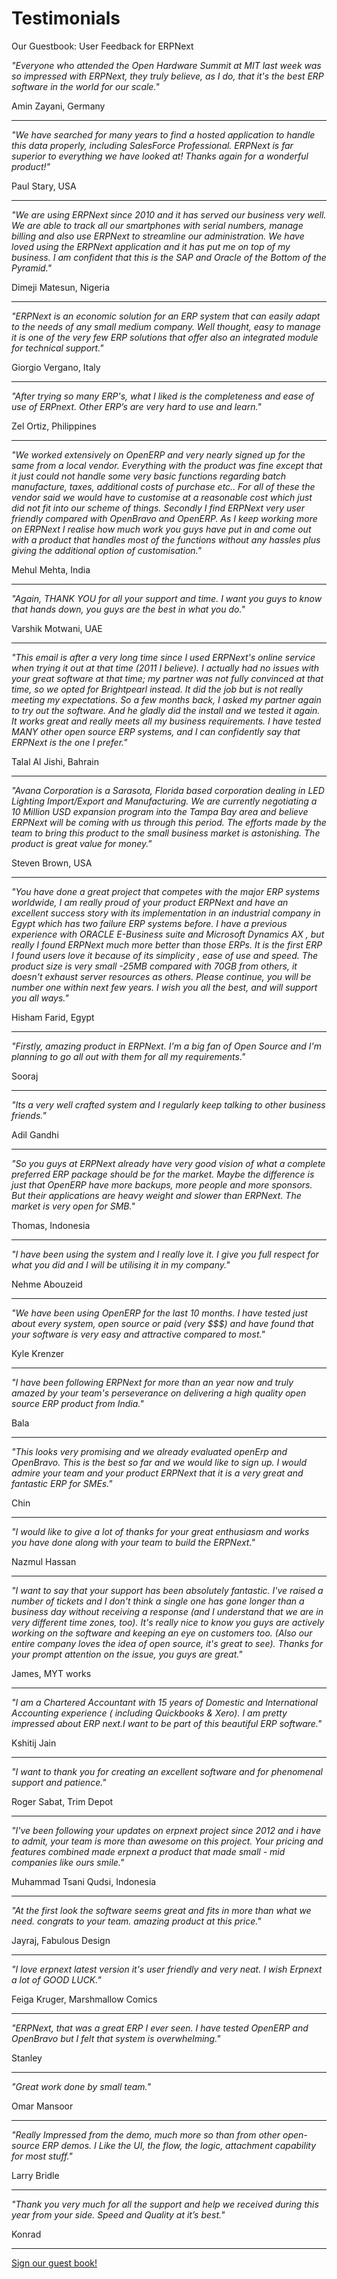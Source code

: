 # Testimonials

<p class="lead">Our Guestbook: User Feedback for ERPNext</p>

*"Everyone who attended the Open Hardware Summit at MIT last week was so impressed with ERPNext, they truly believe, as I do, that it's the best ERP software in the world for our scale."*

<p class="text-right">Amin Zayani, Germany</p>

---

*"We have searched for many years to find a hosted application to handle this data properly, including SalesForce Professional. ERPNext is far superior to everything we have looked at! Thanks again for a wonderful product!"*

<p class="text-right">Paul Stary, USA</p>

---

*"We are using ERPNext since 2010 and it has served our business very well. We are able to track all our smartphones with serial numbers, manage billing and also use ERPNext to streamline our administration. We have loved using the ERPNext application and it has put me on top of my business. I am confident that this is the SAP and Oracle of the Bottom of the Pyramid."*

<p class="text-right">Dimeji Matesun, Nigeria</p>

---

*"ERPNext is an economic solution for an ERP system that can easily adapt to the needs of any small medium company. Well thought, easy to manage it is one of the very few ERP solutions that offer also an integrated module for technical support."*

<p class="text-right">Giorgio Vergano, Italy</p>

---

*"After trying so many ERP's, what I liked is the completeness and ease of use of ERPnext. Other ERP’s are very hard to use and learn."*

<p class="text-right">Zel Ortiz, Philippines</p>

---

*"We worked extensively on OpenERP and very nearly signed up for the same from a local vendor. Everything with the product was fine except that it just could not handle some very basic functions regarding batch manufacture, taxes, additional costs of purchase etc.. For all of these the vendor said we would have to customise at a reasonable cost which just did not fit into our scheme of things. Secondly I find ERPNext very user friendly compared with OpenBravo and OpenERP. As I keep working more on ERPNext I realise how much work you guys have put in and come out with a product that handles most of the functions without any hassles plus giving the additional option of customisation."*

<p class="text-right">Mehul Mehta, India</p>

---

*"Again, THANK YOU for all your support and time. I want you guys to know that hands down, you guys are the best in what you do."*

<p class="text-right">Varshik Motwani, UAE</p>

---

*"This email is after a very long time since I used ERPNext's online service when trying it out at that time (2011 I believe).  I actually had no issues with your great software at that time; my partner was not fully convinced at that time, so we opted for Brightpearl instead.  It did the job but is not really meeting my expectations.  So a few months back, I asked my partner again to try out the software.  And he gladly did the install and we tested it again.  It works great and really meets all my business requirements.  I have tested MANY other open source ERP systems, and I can confidently say that ERPNext is the one I prefer."*

<p class="text-right">Talal Al Jishi, Bahrain</p>

---

*"Avana Corporation is a Sarasota, Florida based corporation dealing in LED Lighting Import/Export and Manufacturing. We are currently negotiating a 10 Million USD expansion program into the Tampa Bay area and believe ERPNext will be coming with us through this period. The efforts made by the team to bring this product to the small business market is astonishing. The product is great value for money."*

<p class="text-right">Steven Brown, USA</p>

---

*"You have done a great project that competes with the major ERP systems worldwide, I am really proud of your product ERPNext and have an excellent success story with its implementation in an industrial company in Egypt which has two failure ERP systems before. I have a previous experience with ORACLE E-Business suite and Microsoft Dynamics AX , but really I found ERPNext much more better than those ERPs. It is the first ERP I found users love it because of its simplicity , ease of use and speed. The product size is very small -25MB compared with 70GB from others, it doesn't exhaust server resources as others. Please continue, you will be number one within next few years. I wish you all the best, and will support you all ways."*

<p class="text-right">Hisham Farid, Egypt</p>

---

*"Firstly, amazing product in ERPNext. I'm a big fan of Open Source and I'm planning to go all out with them for all my requirements."*

<p class="text-right">Sooraj</p>

---

*"Its a very well crafted system and I regularly keep talking to other business friends."*

<p class="text-right">Adil Gandhi</p>

---

*"So you guys at ERPNext already have very good vision of what a complete preferred ERP package should be for the market. Maybe the difference is just that OpenERP have more backups, more people and more sponsors. But their applications are heavy weight and slower than ERPNext. The market is very open for SMB."*

<p class="text-right">Thomas, Indonesia</p>

---

*"I have been using the system and I really love it. I give you full respect for what you did and I will be utilising it in my company."*

<p class="text-right">Nehme Abouzeid</p>

---

*"We have been using OpenERP for the last 10 months.  I have tested just about every system, open source or paid (very $$$) and have found that your software is very easy and attractive compared to most."*

<p class="text-right">Kyle Krenzer</p>

---

*"I have been following ERPNext for more than an year now and truly amazed by your team's perseverance on delivering a high quality open source ERP product from India."*

<p class="text-right">Bala</p>

---

*"This looks very promising and we already evaluated openErp and OpenBravo. This is the best so far and we would like to sign up.  I would admire your team and your product ERPNext that it is a very great and fantastic ERP for SMEs."*

<p class="text-right">Chin</p>

---

*"I would like to give a lot of thanks for your great enthusiasm and works you have done along with your team to build the ERPNext."*

<p class="text-right">Nazmul Hassan</p>

---

*"I want to say that your support has been absolutely fantastic. I've  raised a number of tickets and I don't think a single one has gone longer than a business day without receiving a response (and I understand that we are in very different time zones, too). It's really nice to know you guys are actively working on the software and keeping an eye on customers too. (Also our entire company loves the idea of open source, it's great to see).
Thanks for your prompt attention on the issue, you guys are great."*

<p class="text-right">James, MYT works</p>

---

*"I am a Chartered Accountant with 15 years of Domestic and International Accounting experience ( including Quickbooks & Xero). I am pretty impressed about ERP next.I want to be part of this beautiful ERP software."*

<p class="text-right">Kshitij Jain</p>

---

*"I want to thank you for creating an excellent software and for phenomenal support and patience."*

<p class="text-right">Roger Sabat, Trim Depot</p>

---

*"I've been following your updates on erpnext project since 2012 and i have to admit, your team is more than awesome on this project. Your pricing and features combined made erpnext a product that made small - mid companies like ours smile."*

<p class="text-right">Muhammad Tsani Qudsi, Indonesia</p>

---

*"At the first look the software seems great and fits in more than what we need. congrats to your team. amazing product at this price."*

<p class="text-right">Jayraj, Fabulous Design</p>

---

*"I love erpnext latest version it's user friendly and very neat. I wish Erpnext a lot of GOOD LUCK."*

<p class="text-right">Feiga Kruger, Marshmallow Comics</p>

---

*"ERPNext, that was a great ERP I ever seen. I have tested OpenERP and OpenBravo but I felt that system is overwhelming."*

<p class="text-right">Stanley</p>

---

*"Great work done by small team."*

<p class="text-right">Omar Mansoor</p>

---

*"Really Impressed from the demo, much more so than from other open-source ERP demos. I Like the UI, the flow, the logic, attachment capability for most stuff."*

<p class="text-right">Larry Bridle</p>

---

*"Thank you very much for all the support and help we received during this year from your side. Speed and Quality at it’s best."*

<p class="text-right">Konrad</p>

---

<a href="/contact">Sign our guest book!</a>
